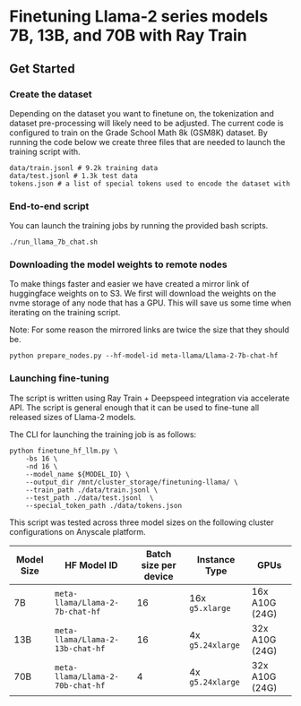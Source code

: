 # Finetuning Llama-2 series models 7B, 13B, and 70B with Ray Train


## Get Started


### Create the dataset

Depending on the dataset you want to finetune on, the tokenization and dataset pre-processing will likely need to be adjusted. The current code is configured to train on the Grade School Math 8k (GSM8K) dataset. By running the code below we create three files that are needed to launch the training script with. 

```
data/train.jsonl # 9.2k training data
data/test.jsonl # 1.3k test data
tokens.json # a list of special tokens used to encode the dataset with
```

### End-to-end script
You can launch the training jobs by running the provided bash scripts. 

```
./run_llama_7b_chat.sh
```

### Downloading the model weights to remote nodes

To make things faster and easier we have created a mirror link of huggingface weights on to S3. We first will download the weights on the nvme storage of any node that has a GPU. This will save us some time when iterating on the training script. 

Note: For some reason the mirrored links are twice the size that they should be. 

```
python prepare_nodes.py --hf-model-id meta-llama/Llama-2-7b-chat-hf
```

### Launching fine-tuning

The script is written using Ray Train + Deepspeed integration via accelerate API. The script is general enough that it can be used to fine-tune all released sizes of Llama-2 models. 

The CLI for launching the training job is as follows:

```
python finetune_hf_llm.py \
    -bs 16 \
    -nd 16 \
    --model_name ${MODEL_ID} \
    --output_dir /mnt/cluster_storage/finetuning-llama/ \
    --train_path ./data/train.jsonl \
    --test_path ./data/test.jsonl  \
    --special_token_path ./data/tokens.json
```

This script was tested across three model sizes on the following cluster configurations on Anyscale platform. 


| Model Size | HF Model ID                     | Batch size per device | Instance Type  | GPUs         |
|------------|--------------------------------|------------------------|----------------|--------------|
| 7B         | `meta-llama/Llama-2-7b-chat-hf`   | 16         | 16x `g5.xlarge` | 16x A10G (24G) |
| 13B        | `meta-llama/Llama-2-13b-chat-hf`  | 16         | 4x `g5.24xlarge`| 32x A10G (24G)|
| 70B        | `meta-llama/Llama-2-70b-chat-hf`   | 4          | 4x `g5.24xlarge`| 32x A10G (24G)|
